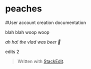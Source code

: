 peaches
=======
#User account creation documentation

blah blah woop woop

*ah ha! the vlad was beer :beer:*

edits 2

> Written with [StackEdit](https://stackedit.io/).
